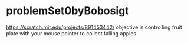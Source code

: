 # problemSet0byBobosigt
https://scratch.mit.edu/projects/891453442/
objective is controlling fruit plate with your mouse pointer to collect falling apples

